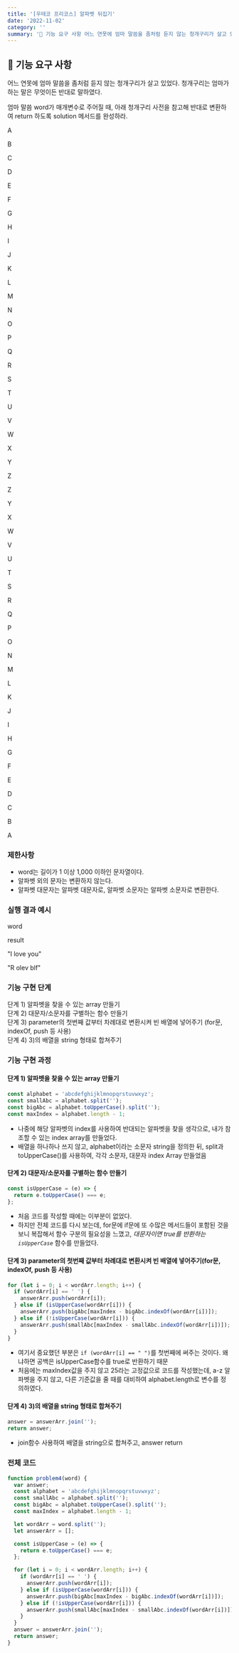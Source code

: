 ```yaml
---
title: '[우테코 프리코스] 알파벳 뒤집기'
date: '2022-11-02'
category: ''
summary: '🚀 기능 요구 사항 어느 연못에 엄마 말씀을 좀처럼 듣지 않는 청개구리가 살고 있었다. 청개구리는 엄마가 하는 말은 무엇이든 반대로 말하였다. 엄마 말씀 word가 매개변수로 주어질 때, 아래 청개구리 사전을 참고해 반대로 변환하여 return 하도록 soluti'
---
```


## 🚀 기능 요구 사항

어느 연못에 엄마 말씀을 좀처럼 듣지 않는 청개구리가 살고 있었다. 청개구리는 엄마가 하는 말은 무엇이든 반대로 말하였다.

엄마 말씀 word가 매개변수로 주어질 때, 아래 청개구리 사전을 참고해 반대로 변환하여 return 하도록 solution 메서드를 완성하라.

A

B

C

D

E

F

G

H

I

J

K

L

M

N

O

P

Q

R

S

T

U

V

W

X

Y

Z

Z

Y

X

W

V

U

T

S

R

Q

P

O

N

M

L

K

J

I

H

G

F

E

D

C

B

A

### 제한사항

- word는 길이가 1 이상 1,000 이하인 문자열이다.
- 알파벳 외의 문자는 변환하지 않는다.
- 알파벳 대문자는 알파벳 대문자로, 알파벳 소문자는 알파벳 소문자로 변환한다.

### 실행 결과 예시

word

result

"I love you"

"R olev blf"

### 기능 구현 단계

단계 1) 알파벳을 찾을 수 있는 array 만들기  
단계 2) 대문자/소문자를 구별하는 함수 만들기  
단계 3) parameter의 첫번째 값부터 차례대로 변환시켜 빈 배열에 넣어주기 (for문, indexOf, push 등 사용)  
단계 4) 3)의 배열을 string 형태로 합쳐주기

### 기능 구현 과정

#### 단계 1) 알파벳을 찾을 수 있는 array 만들기

```js
const alphabet = 'abcdefghijklmnopqrstuvwxyz';
const smallAbc = alphabet.split('');
const bigAbc = alphabet.toUpperCase().split('');
const maxIndex = alphabet.length - 1;
```

- 나중에 해당 알파벳의 index를 사용하여 반대되는 알파벳을 찾을 생각으로, 내가 참조할 수 있는 index array를 만들었다.
- 배열을 하나하나 쓰지 않고, alphabet이라는 소문자 string을 정의한 뒤, split과 toUpperCase()를 사용하여, 각각 소문자, 대문자 index Array 만들었음

#### 단계 2) 대문자/소문자를 구별하는 함수 만들기

```js
const isUpperCase = (e) => {
  return e.toUpperCase() === e;
};
```

- 처음 코드를 작성할 때에는 이부분이 없었다.
- 하지만 전체 코드를 다시 보는데, for문에 if문에 또 수많은 메서드들이 포함된 것을 보니 복잡해서 함수 구분의 필요성을 느꼈고, _대문자이면 true를 반환하는 `isUpperCase`_ 함수를 만들었다.

#### 단계 3) parameter의 첫번째 값부터 차례대로 변환시켜 빈 배열에 넣어주기(for문, indexOf, push 등 사용)

```js
for (let i = 0; i < wordArr.length; i++) {
  if (wordArr[i] == ' ') {
    answerArr.push(wordArr[i]);
  } else if (isUpperCase(wordArr[i])) {
    answerArr.push(bigAbc[maxIndex - bigAbc.indexOf(wordArr[i])]);
  } else if (!isUpperCase(wordArr[i])) {
    answerArr.push(smallAbc[maxIndex - smallAbc.indexOf(wordArr[i])]);
  }
}
```

- 여기서 중요했던 부분은 `if (wordArr[i] == " ")`를 첫번째에 써주는 것이다. 왜냐하면 공백은 isUpperCase함수를 true로 반환하기 때문
- 처음에는 maxIndex값을 주지 않고 25라는 고정값으로 코드를 작성했는데, a-z 알파벳을 주지 않고, 다른 기준값을 줄 때를 대비하여 alphabet.length로 변수를 정의하였다.

#### 단계 4) 3)의 배열을 string 형태로 합쳐주기

```js
answer = answerArr.join('');
return answer;
```

- join함수 사용하여 배열을 string으로 합쳐주고, answer return

### 전체 코드

```js
function problem4(word) {
  var answer;
  const alphabet = 'abcdefghijklmnopqrstuvwxyz';
  const smallAbc = alphabet.split('');
  const bigAbc = alphabet.toUpperCase().split('');
  const maxIndex = alphabet.length - 1;

  let wordArr = word.split('');
  let answerArr = [];

  const isUpperCase = (e) => {
    return e.toUpperCase() === e;
  };

  for (let i = 0; i < wordArr.length; i++) {
    if (wordArr[i] == ' ') {
      answerArr.push(wordArr[i]);
    } else if (isUpperCase(wordArr[i])) {
      answerArr.push(bigAbc[maxIndex - bigAbc.indexOf(wordArr[i])]);
    } else if (!isUpperCase(wordArr[i])) {
      answerArr.push(smallAbc[maxIndex - smallAbc.indexOf(wordArr[i])]);
    }
  }
  answer = answerArr.join('');
  return answer;
}
```
